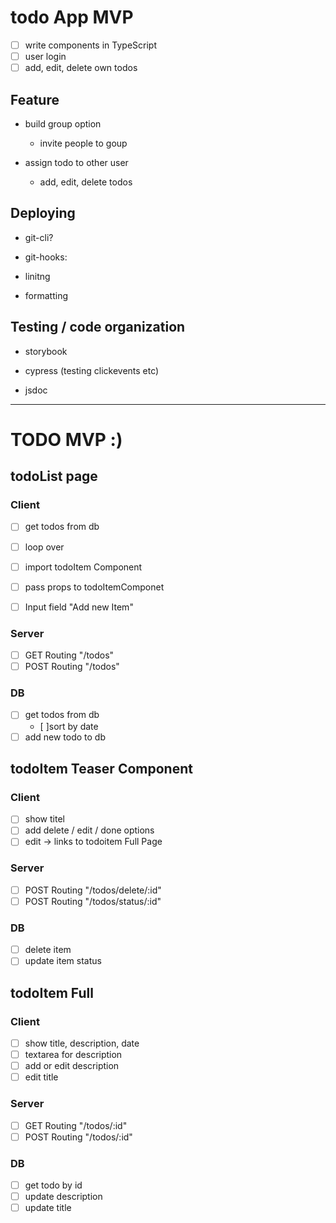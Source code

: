 # todo App MVP

-   [ ] write components in TypeScript
-   [ ] user login
-   [ ] add, edit, delete own todos

## Feature

-   build group option

    -   invite people to goup

-   assign todo to other user
    -   add, edit, delete todos

## Deploying

-   git-cli?
-   git-hooks:

-   linitng
-   formatting

## Testing / code organization

-   storybook

-   cypress (testing clickevents etc)

-   jsdoc

---

# TODO MVP :)

## todoList page

### Client

-   [ ] get todos from db
-   [ ] loop over

-   [ ] import todoItem Component
-   [ ] pass props to todoItemComponet

-   [ ] Input field "Add new Item"

### Server

-   [ ] GET Routing "/todos"
-   [ ] POST Routing "/todos"

### DB

-   [ ] get todos from db
    -   [ ]sort by date
-   [ ] add new todo to db

## todoItem Teaser Component

### Client

-   [ ] show titel
-   [ ] add delete / edit / done options
-   [ ] edit -> links to todoitem Full Page

### Server

-   [ ] POST Routing "/todos/delete/:id"
-   [ ] POST Routing "/todos/status/:id"

### DB

-   [ ] delete item
-   [ ] update item status

## todoItem Full

### Client

-   [ ] show title, description, date
-   [ ] textarea for description
-   [ ] add or edit description
-   [ ] edit title

### Server

-   [ ] GET Routing "/todos/:id"
-   [ ] POST Routing "/todos/:id"

### DB

-   [ ] get todo by id
-   [ ] update description
-   [ ] update title
